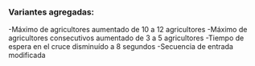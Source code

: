 ### Variantes agregadas:
  -Máximo de agricultores aumentado de 10 a 12 agricultores
  -Máximo de agricultores consecutivos aumentado de 3 a 5 agricultores
  -Tiempo de espera en el cruce disminuído a 8 segundos
  -Secuencia de entrada modificada
